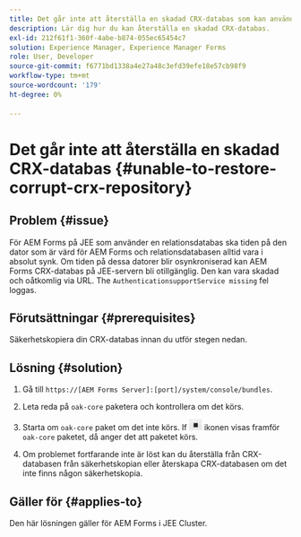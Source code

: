```yaml
---
title: Det går inte att återställa en skadad CRX-databas som kan användas på JEE-klusterservern
description: Lär dig hur du kan återställa en skadad CRX-databas.
exl-id: 212f61f1-360f-4abe-b874-055ec65454c7
solution: Experience Manager, Experience Manager Forms
role: User, Developer
source-git-commit: f6771bd1338a4e27a48c3efd39efe18e57cb98f9
workflow-type: tm+mt
source-wordcount: '179'
ht-degree: 0%

---
```


# Det går inte att återställa en skadad CRX-databas {#unable-to-restore-corrupt-crx-repository}

## Problem {#issue}

För AEM Forms på JEE som använder en relationsdatabas ska tiden på den dator som är värd för AEM Forms och relationsdatabasen alltid vara i absolut synk. Om tiden på dessa datorer blir osynkroniserad kan AEM Forms CRX-databas på JEE-servern bli otillgänglig. Den kan vara skadad och oåtkomlig via URL. The `AuthenticationsupportService missing` fel loggas.

## Förutsättningar {#prerequisites}

Säkerhetskopiera din CRX-databas innan du utför stegen nedan.

## Lösning {#solution}

1. Gå till  `https://[AEM Forms Server]:[port]/system/console/bundles`.

1. Leta reda på `oak-core` paketera och kontrollera om det körs.

1. Starta om `oak-core` paket om det inte körs. If  ![Pausa](/help/forms/using/assets/stop.png) ikonen visas framför `oak-core` paketet, då anger det att paketet körs.

1. Om problemet fortfarande inte är löst kan du återställa från CRX-databasen från säkerhetskopian eller återskapa CRX-databasen om det inte finns någon säkerhetskopia.


## Gäller för {#applies-to}

Den här lösningen gäller för AEM Forms i JEE Cluster.

